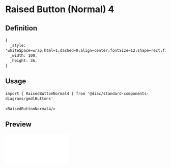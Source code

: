 # Raised Button (Normal) 4

## Definition

```
{
  _style: 'whiteSpace=wrap;html=1;dashed=0;align=center;fontSize=12;shape=rect;fillColor=none;strokeColor=none;fontStyle=1;fontColor=#ffffff;shadow=0;',
  _width: 100,
  _height: 36,
}
```

## Usage

```
import { RaisedButtonNormal4 } from '@diac/standard-components-diagrams/gmdlButtons'

<RaisedButtonNormal4/>
```

## Preview

<img src="./raised-button-normal-4.png" width="200"/>

